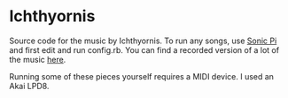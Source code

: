 # Ichthyornis

Source code for the music by Ichthyornis. To run any songs, use [Sonic Pi](https://sonic-pi.net/) and first edit and run config.rb. You can find a recorded version of a lot of the music [here](https://junber.bandcamp.com/).

Running some of these pieces yourself requires a MIDI device. I used an Akai LPD8.